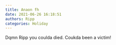 ```yaml
---
title: Anaon fh
date: 2021-06-26 16:18:51
authors: Ripp
categories: Holiday
---
```


 Dqmn Ripp you coulda died. Coukda been a victim!